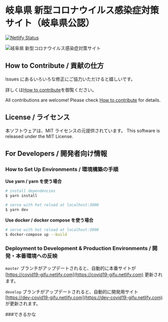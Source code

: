 # 岐阜県 新型コロナウイルス感染症対策サイト（岐阜県公認）

[![Netlify Status](https://api.netlify.com/api/v1/badges/e3aa2c56-419c-413f-9949-ec4c3a6b9690/deploy-status)](https://app.netlify.com/sites/relaxed-heyrovsky-1294db/deploys)

![岐阜県 新型コロナウイルス感染症対策サイト](https://covid19-gifu.netlify.com/ogp.png)

## How to Contribute / 貢献の仕方

Issues にあるいろいろな修正にご協力いただけると嬉しいです。

詳しくは[How to contribute](https://github.com/CODE-for-GIFU/covid19/blob/development/.github/CONTRIBUTING.md)を御覧ください。

All contributions are welcome!
Please check [How to contribute](https://github.com/CODE-for-GIFU/covid19/blob/development/.github/CONTRIBUTING.md) for details.

## License / ライセンス

本ソフトウェアは、MIT ライセンスの元提供されています。
This software is released under the MIT License.

## For Developers / 開発者向け情報

### How to Set Up Environments / 環境構築の手順

**Use yarn / yarn を使う場合**

```bash
# install dependencies
$ yarn install

# serve with hot reload at localhost:3000
$ yarn dev
```

**Use docker / docker compose を使う場合**

```bash
# serve with hot reload at localhost:3000
$ docker-compose up --build
```

### Deployment to Development & Production Environments / 開発・本番環境への反映

`master` ブランチがアップデートされると、自動的に本番サイトが [https://covid19-gifu.netlify.com](https://covid19-gifu.netlify.com) 更新されます。

`develop` ブランチがアップデートされると、自動的に開発用サイト [https://dev-covid19-gifu.netlify.com](https://dev-covid19-gifu.netlify.com) が更新されます。

###できるかな
